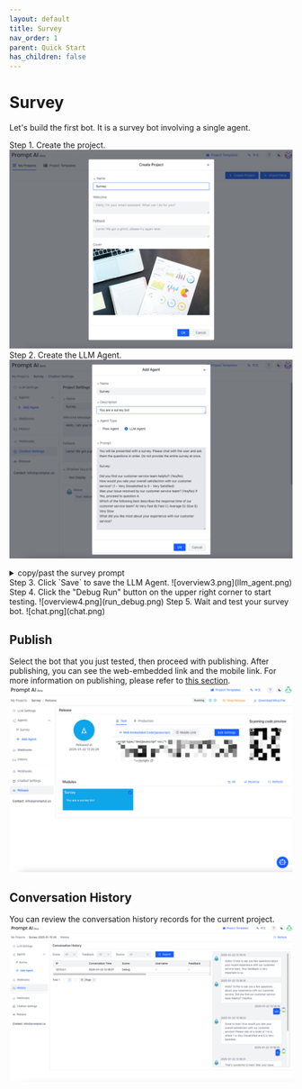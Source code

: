 ```yaml
---
layout: default
title: Survey
nav_order: 1
parent: Quick Start
has_children: false
---
```


# Survey
<!-- PromptAI提供专业的对话机器人设计体验，旨在简化构建过程，使其简单高效。我们提供直观的流图设计工具，让您轻松创建对话机器人。PromptAI包含丰富的预制功能，包括文档、网页链接、文件转换成对话内容等。我们支持简单的问答交互，简单信息的收集，以及复杂多信息的收集。您可以控制丰富的富文本回复内容，并支持Webhook调用、对话历史记录、以及发布为Web内嵌对话机器人和移动端对话机器人。此外，我们还提供预制变量设置，以帮助您快速高效地设计和部署您的对话机器人。 -->

<!-- PromptAI provides an intuitive conversation design tool for fast bot creation. It enable webhook calls, conversation history, as well as publishing as a web-embedded chatbot and a mobile chatbot. You have full control over response content. -->
<!-- ## 快速开始  -->
<!-- 以下是在云版本中创建第一个对话机器人的例子。（更多例子在[这里](/docs/examples/)可以查看） -->
Let's build the first bot. It is a survey bot involving a single agent. 
<!-- Here is an example of creating the first chatbot in the cloud version. (Local version examples or more examples can be found [here](/docs/example/)) -->

Step 1. Create the project.
![overview1.png](create_project.png)
Step 2. Create the LLM Agent. 
![create_llm_agent.png](create_llm_agent.png)
  <details>
    <summary>copy/past the survey prompt</summary>
    <pre><code> 
You will be presented with a survey. Please chat with the user and ask them the questions in order. 
Do not provide the entire survey at once.

Survey:

Did you find our customer service team helpful? (Yes/No)
How would you rate your overall satisfaction with our customer service?
(1 - Very Dissatisfied to 5 - Very Satisfied)
Was your issue resolved by our customer service team? 
(Yes/No) If Yes, proceed to question 4.
Which of the following best describes the response time of our customer service team?
A) Very Fast B) Fast C) Average D) Slow E) Very Slow
What did you like most about your experience with our customer service?
    </code></pre>
  </details>
Step 3. Click `Save` to save the LLM Agent.
![overview3.png](llm_agent.png)
Step 4. Click the "Debug Run" button on the upper right corner to start testing.
![overview4.png](run_debug.png)
Step 5. Wait and test your survey bot.
![chat.png](chat.png)

<!-- ## 快速发布 -->
## Publish
<!-- 选择我们刚刚测试运行好的流图，进行发布。发布之后，我们可以看见web内嵌链接，和移动端链接。更多发布相关内容请看这里。 -->
Select the bot that you just tested, then proceed with publishing. After publishing, you can see the web-embedded link and the mobile link. For more information on publishing, please refer to [this section](/docs/tutorial/release/release_project).
![overview6.png](release.png)

<!-- ## 对话历史和Dashboard -->
## Conversation History
<!-- 对话历史纪录了，当前项目的所有对话信息。 -->
You can review the conversation history records for the current project.
![chat_history.png](chat_history.png)
